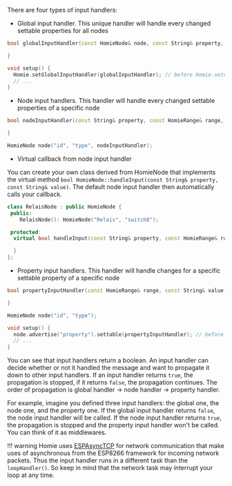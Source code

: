 There are four types of input handlers:

* Global input handler. This unique handler will handle every changed settable properties for all nodes

```c++
bool globalInputHandler(const HomieNode& node, const String& property, const HomieRange& range, const String& value) {

}

void setup() {
  Homie.setGlobalInputHandler(globalInputHandler); // before Homie.setup()
  // ...
}
```

* Node input handlers. This handler will handle every changed settable properties of a specific node

```c++
bool nodeInputHandler(const String& property, const HomieRange& range, const String& value) {

}

HomieNode node("id", "type", nodeInputHandler);
```

* Virtual callback from node input handler

You can create your own class derived from HomieNode that implements the virtual method `bool HomieNode::handleInput(const String& property, const String& value)`. The default node input handler then automatically calls your callback.

```c++
class RelaisNode : public HomieNode {
 public:
	RelaisNode(): HomieNode("Relais", "switch8");

 protected:
  virtual bool handleInput(const String& property, const HomieRange& range, const String& value) {

  }
};
```

* Property input handlers. This handler will handle changes for a specific settable property of a specific node

```c++
bool propertyInputHandler(const HomieRange& range, const String& value) {

}

HomieNode node("id", "type");

void setup() {
  node.advertise("property").settable(propertyInputHandler); // before Homie.setup()
  // ...
}
```

You can see that input handlers return a boolean. An input handler can decide whether or not it handled the message and want to propagate it down to other input handlers. If an input handler returns `true`, the propagation is stopped, if it returns `false`, the propagation continues. The order of propagation is global handler → node handler → property handler.

For example, imagine you defined three input handlers: the global one, the node one, and the property one. If the global input handler returns `false`, the node input handler will be called. If the node input handler returns `true`, the propagation is stopped and the property input handler won't be called. You can think of it as middlewares.


!!! warning Homie uses [ESPAsyncTCP](https://github.com/me-no-dev/ESPAsyncTCP) for network communication that make uses of asynchronous from the ESP8266 framework for incoming network packets. Thus the input handler runs in a different task than the `loopHandler()`. So keep in mind that the network task may interrupt your loop at any time.
